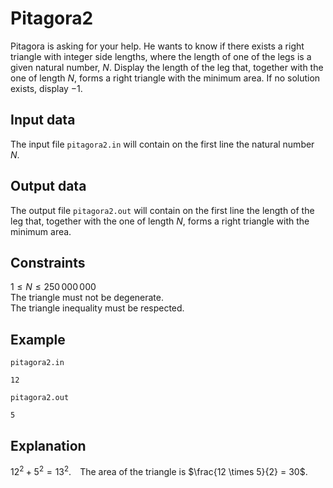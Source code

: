 # Pitagora2

Pitagora is asking for your help. He wants to know if there exists a right triangle with integer side lengths, where the length of one of the legs is a given natural number, $N$. Display the length of the leg that, together with the one of length $N$, forms a right triangle with the minimum area. If no solution exists, display $-1$.

## Input data

The input file `pitagora2.in` will contain on the first line the natural number $N$.

## Output data

The output file `pitagora2.out` will contain on the first line the length of the leg that, together with the one of length $N$, forms a right triangle with the minimum area.

## Constraints

$1 \leq N \leq 250\,000\,000$  
The triangle must not be degenerate.  
The triangle inequality must be respected.

## Example

`pitagora2.in`  
```
12
```

`pitagora2.out`  
```
5
```

## Explanation

$12^2 + 5^2 = 13^2$. The area of the triangle is $\frac{12 \times 5}{2} = 30$.